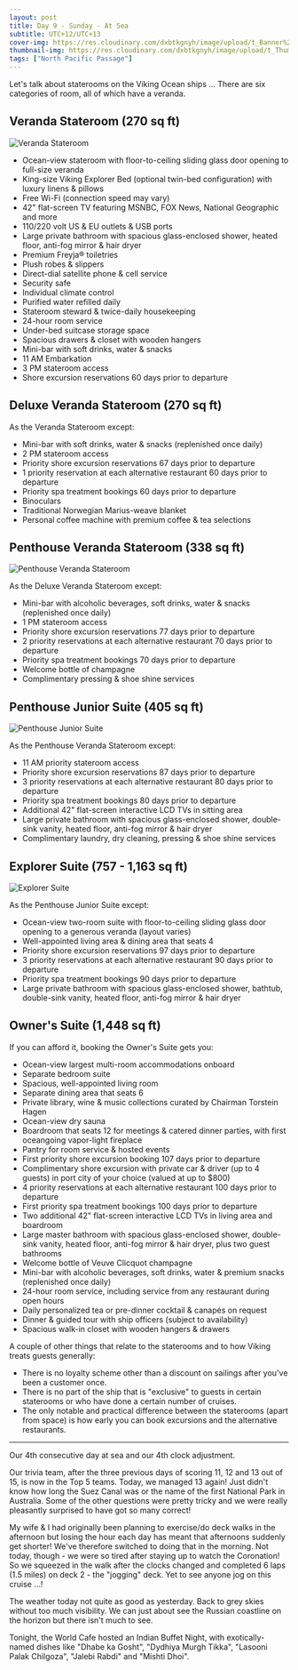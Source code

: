 ```yaml
---
layout: post
title: Day 9 - Sunday - At Sea
subtitle: UTC+12/UTC+13
cover-img: https://res.cloudinary.com/dxbtkgnyh/image/upload/t_Banner%2016:9/v1683433321/2023-viking-north-pacific-passage/PXL_20230507_025531194.MP_nz4php.jpg
thumbnail-img: https://res.cloudinary.com/dxbtkgnyh/image/upload/t_Thumbnail/v1683433321/2023-viking-north-pacific-passage/PXL_20230507_025531194.MP_nz4php.jpg
tags: ["North Pacific Passage"]
---
```


Let's talk about staterooms on the Viking Ocean ships ... There are six categories of room, all of which have a veranda.

## Veranda Stateroom (270 sq ft)

<img src="https://res.cloudinary.com/dxbtkgnyh/image/upload/v1683430881/2023-viking-north-pacific-passage/Viking-Ocean-Veranda-Stateroom-Scheme_hlndsl.jpg" alt="Veranda Stateroom">

* Ocean-view stateroom with floor-to-ceiling sliding glass door opening to full-size veranda
* King-size Viking Explorer Bed (optional twin-bed configuration) with luxury linens & pillows
* Free Wi-Fi (connection speed may vary)
* 42" flat-screen TV featuring MSNBC, FOX News, National Geographic and more
* 110/220 volt US & EU outlets & USB ports
* Large private bathroom with spacious glass-enclosed shower, heated floor, anti-fog mirror & hair dryer
* Premium Freyja® toiletries
* Plush robes & slippers
* Direct-dial satellite phone & cell service
* Security safe
* Individual climate control
* Purified water refilled daily
* Stateroom steward & twice-daily housekeeping
* 24-hour room service
* Under-bed suitcase storage space
* Spacious drawers & closet with wooden hangers
* Mini-bar with soft drinks, water & snacks
* 11 AM Embarkation
* 3 PM stateroom access
* Shore excursion reservations 60 days prior to departure

## Deluxe Veranda Stateroom (270 sq ft)

As the Veranda Stateroom except:

* Mini-bar with soft drinks, water & snacks (replenished once daily)
* 2 PM stateroom access
* Priority shore excursion reservations 67 days prior to departure
* 1 priority reservation at each alternative restaurant 60 days prior to departure
* Priority spa treatment bookings 60 days prior to departure
* Binoculars
* Traditional Norwegian Marius-weave blanket
* Personal coffee machine with premium coffee & tea selections

## Penthouse Veranda Stateroom (338 sq ft)

<img src="https://res.cloudinary.com/dxbtkgnyh/image/upload/v1683430882/2023-viking-north-pacific-passage/Viking-Oceans-Penthouse-Veranda-Scheme_gdxsbc.jpg" alt="Penthouse Veranda Stateroom">

As the Deluxe Veranda Stateroom except:

* Mini-bar with alcoholic beverages, soft drinks, water & snacks (replenished once daily)
* 1 PM stateroom access
* Priority shore excursion reservations 77 days prior to departure
* 2 priority reservations at each alternative restaurant 70 days prior to departure
* Priority spa treatment bookings 70 days prior to departure
* Welcome bottle of champagne
* Complimentary pressing & shoe shine services

## Penthouse Junior Suite (405 sq ft)

<img src="https://res.cloudinary.com/dxbtkgnyh/image/upload/v1683430841/2023-viking-north-pacific-passage/penthouse_jr_suite_500x275v2_hrztl_tcm13-2539_ulzfyc.jpg" alt="Penthouse Junior Suite">

As the Penthouse Veranda Stateroom except:

* 11 AM priority stateroom access
* Priority shore excursion reservations 87 days prior to departure
* 3 priority reservations at each alternative restaurant 80 days prior to departure
* Priority spa treatment bookings 80 days prior to departure
* Additional 42" flat-screen interactive LCD TVs in sitting area
* Large private bathroom with spacious glass-enclosed shower, double-sink vanity, heated floor, anti-fog mirror & hair dryer
* Complimentary laundry, dry cleaning, pressing & shoe shine services

## Explorer Suite (757 - 1,163 sq ft)

<img src="https://res.cloudinary.com/dxbtkgnyh/image/upload/v1683430880/2023-viking-north-pacific-passage/Viking-Ocean-Explorer-Suite-Configurations_ttoioz.jpg" alt="Explorer Suite">

As the Penthouse Junior Suite except:

* Ocean-view two-room suite with floor-to-ceiling sliding glass door opening to a generous veranda (layout varies)
* Well-appointed living area & dining area that seats 4
* Priority shore excursion reservations 97 days prior to departure
* 3 priority reservations at each alternative restaurant 90 days prior to departure
* Priority spa treatment bookings 90 days prior to departure
* Large private bathroom with spacious glass-enclosed shower, bathtub, double-sink vanity, heated floor, anti-fog mirror & hair dryer

## Owner's Suite (1,448 sq ft)

If you can afford it, booking the Owner's Suite gets you:

* Ocean-view largest multi-room accommodations onboard
* Separate bedroom suite
* Spacious, well-appointed living room
* Separate dining area that seats 6
* Private library, wine & music collections curated by Chairman Torstein Hagen
* Ocean-view dry sauna
* Boardroom that seats 12 for meetings & catered dinner parties, with first oceangoing vapor-light fireplace
* Pantry for room service & hosted events
* First priority shore excursion booking 107 days prior to departure
* Complimentary shore excursion with private car & driver (up to 4 guests) in port city of your choice (valued at up to $800)
* 4 priority reservations at each alternative restaurant 100 days prior to departure
* First priority spa treatment bookings 100 days prior to departure
* Two additional 42" flat-screen interactive LCD TVs in living area and boardroom
* Large master bathroom with spacious glass-enclosed shower, double-sink vanity, heated floor, anti-fog mirror & hair dryer, plus two guest bathrooms
* Welcome bottle of Veuve Clicquot champagne
* Mini-bar with alcoholic beverages, soft drinks, water & premium snacks (replenished once daily)
* 24-hour room service, including service from any restaurant during open hours
* Daily personalized tea or pre-dinner cocktail & canapés on request
* Dinner & guided tour with ship officers (subject to availability)
* Spacious walk-in closet with wooden hangers & drawers

A couple of other things that relate to the staterooms and to how Viking treats guests generally:

* There is no loyalty scheme other than a discount on sailings after you've been a customer once.
* There is no part of the ship that is "exclusive" to guests in certain staterooms or who have done a certain number of cruises.
* The only notable and practical difference between the staterooms (apart from space) is how early you can book excursions and the alternative restaurants.

---

Our 4th consecutive day at sea and our 4th clock adjustment.

Our trivia team, after the three previous days of scoring 11, 12 and 13 out of 15, is now in the Top 5 teams. Today, we managed 13 again! Just didn't know how long the Suez Canal was or the name of the first National Park in Australia. Some of the other questions were pretty tricky and we were really pleasantly surprised to have got so many correct!

My wife & I had originally been planning to exercise/do deck walks in the afternoon but losing the hour each day has meant that afternoons suddenly get shorter! We've therefore switched to doing that in the morning. Not today, though - we were so tired after staying up to watch the Coronation! So we squeezed in the walk after the clocks changed and completed 6 laps (1.5 miles) on deck 2 - the "jogging" deck. Yet to see anyone jog on this cruise ...!

The weather today not quite as good as yesterday. Back to grey skies without too much visibility. We can just about see the Russian coastline on the horizon but there isn't much to see.

Tonight, the World Cafe hosted an Indian Buffet Night, with exotically-named dishes like "Dhabe ka Gosht", "Dydhiya Murgh Tikka", "Lasooni Palak Chilgoza", "Jalebi Rabdi" and "Mishti Dhoi".

